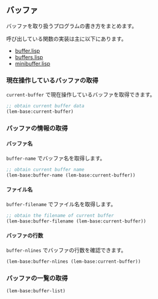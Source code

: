 <!-- (lem-lisp-mode:lisp-mode)
-->

## バッファ

バッファを取り扱うプログラムの書き方をまとめます。

呼び出している関数の実装は主に以下にあります。

- [buffer.lisp](https://github.com/cxxxr/lem/blob/master/lib/base/buffer.lisp)
- [buffers.lisp](https://github.com/cxxxr/lem/blob/master/lib/base/buffers.lisp)
- [minibuffer.lisp](https://github.com/cxxxr/lem/blob/master/lib/core/minibuffer.lisp)

### 現在操作しているバッファの取得

`current-buffer` で現在操作しているバッファを取得できます。

````lisp
;; obtain current buffer data
(lem-base:current-buffer)
````

### バッファの情報の取得

#### バッファ名

`buffer-name` でバッファ名を取得します。

````lisp
;; obtain current buffer name
(lem-base:buffer-name (lem-base:current-buffer))
````

#### ファイル名

`buffer-filename` でファイル名を取得します。

````lisp
;; obtain the filename of current buffer
(lem-base:buffer-filename (lem-base:current-buffer))
````

#### バッファの行数

`buffer-nlines` でバッファの行数を確認できます。

````lisp
(lem-base:buffer-nlines (lem-base:current-buffer))
````

### バッファの一覧の取得
````lisp
(lem-base:buffer-list)
````

